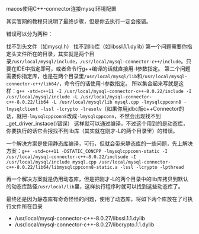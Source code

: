 macos使用C++-connector连接mysql环境配置

其实官网的教程只说明了最终步骤，但是你去执行一定会报错。

错误可以分为两种：

找不到头文件（如mysql.h）
找不到lib库（如libssl.1.1.dylib)
第一个问题需要你指定头文件所在的目录，其实就是两个目录`/usr/local/mysql/include`，`/usr/local/mysql-connector-c++/include`。只要在IDE中指定即可，或者命令行g++编译的话就直接用-I参数指定。
第二个问题需要你指定库，也是在两个目录里`/usr/local/mysql/lib`和`/usr/local/mysql-connector-c++/lib64/`，命令行的话使用-I参数指定。
所以集合起来写就是这样：`g++ -std=c++11 -I /usr/local/mysql-connector-c++-8.0.22/include -I /usr/local/mysql/include -L /usr/local/mysql-connector-c++-8.0.22/lib64 -L /usr/local/mysql/lib mysql.cpp -lmysqlcppconn8 -lmysqlclient -lssl -lcrypto -lresolv`（如果你用jdbc版c++Connector的话，就把`-lmysqlcppconn8`改成`-lmysqlcppconn`，不然会出现找不到_get_driver_instace()错误）
这样就可以通过编译，不过这个用到的是动态库，你要执行的话它会报找不到lib库（其实就在刚才-L的两个目录里）的错误。

一个解决方案是使用静态库编译，可行，但就会带来静态库的一些问题，先上解决方案：`g++ -std=c++11 -DSTATIC_CONCPP -lmysqlcppconn-static -I /usr/local/mysql-connector-c++-8.0.22/inclsude -I /usr/local/mysql/include mysql.cpp /usr/local/mysql-connector-c++-8.0.22/lib64/libmysqlcppconn8-static.a -lssl -lcrypto -lpthread`

再一个解决方案就是仍用动态库，但是把刚才-L的两个目录中的lib库拷贝到默认的动态库路径`/usr/local/lib`里，这样执行程序时就可以找到这些动态库了。

最终还是因为静态库有奇奇怪怪的问题，使用了动态库，将如下两个库放在了可执行文件所在目录

- /usr/local/mysql-connector-c++-8.0.27/libssl.1.1.dylib
- /usr/local/mysql-connector-c++-8.0.27/libcrypto.1.1.dylib